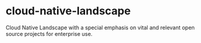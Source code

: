 # cloud-native-landscape
Cloud Native Landscape with a special emphasis on vital and relevant open source projects for enterprise use.
